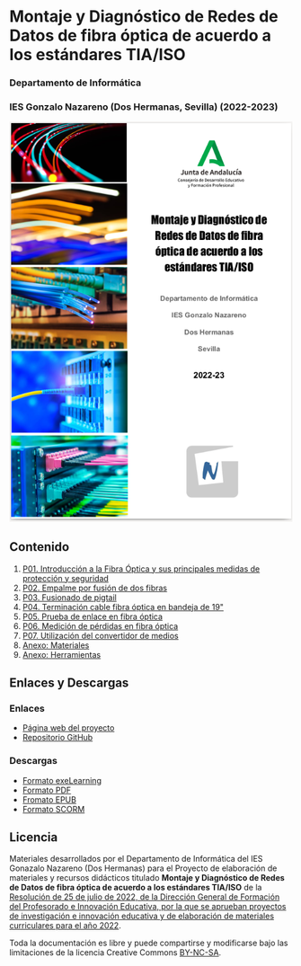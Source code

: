 # Montaje y Diagnóstico de Redes de Datos de fibra óptica de acuerdo a los estándares TIA/ISO
### Departamento de Informática 
### IES Gonzalo Nazareno (Dos Hermanas, Sevilla) (2022-2023)

![intro](img/intro.png)

## Contenido

1. [P01. Introducción a la Fibra Óptica y sus principales medidas de protección y seguridad](contenido/P01/README.md)
2. [P02. Empalme por fusión de dos fibras](contenido/P02/README.md)
3. [P03. Fusionado de pigtail](contenido/P03/README.md)
4. [P04. Terminación cable fibra óptica en bandeja de 19"](contenido/P04/README.md)
5. [P05. Prueba de enlace en fibra óptica](contenido/P05/README.md)
6. [P06. Medición de pérdidas en fibra óptica](contenido/P06/README.md)
7. [P07. Utilización del convertidor de medios](contenido/P07/README.md)
8. [Anexo: Materiales](contenido/materiales.md)
9. [Anexo: Herramientas](contenido/herramientas.md)

## Enlaces y Descargas

### Enlaces

* [Página web del proyecto](https://fibra.gonzalonazareno.org)
* [Repositorio GitHub](https://github.com/iesgn/proyecto_fibra_2023)

### Descargas

* [Formato exeLearning](https://github.com/iesgn/proyecto_fibra_2023/raw/main/descargas/proyecto_fibra_optica_iesgn2023.elp)
* [Formato PDF](https://github.com/iesgn/proyecto_fibra_2023/raw/main/descargas/proyecto_fibra_optica_iesgn2023.pdf)
* [Fromato EPUB](https://github.com/iesgn/proyecto_fibra_2023/raw/main/descargas/proyecto_fibra_optica_iesgn2023.epub)
* [Formato SCORM](https://github.com/iesgn/proyecto_fibra_2023/raw/main/descargas/proyecto_fibra_optica_iesgn2023.zip)


## Licencia

Materiales desarrollados por el Departamento de Informática del IES Gonazalo Nazareno (Dos Hermanas) para el Proyecto de elaboración de materiales y recursos didácticos titulado **Montaje y Diagnóstico de Redes de Datos de fibra óptica de acuerdo a los estándares TIA/ISO** de la [Resolución de 25 de julio de 2022, de la Dirección General de Formación del Profesorado e Innovación Educativa, por la que se aprueban proyectos de investigación e innovación educativa y de elaboración de materiales curriculares para el año 2022](https://www.juntadeandalucia.es/educacion/portals/web/ced/novedades/-/novedades/detalle/ep332ikUb0dM/resolucion-por-la-que-se-aprueban-proyectos-de-investigacion-e-innovacion-educativa-y-de-elaboracion-de-materiales).

Toda la documentación es libre y puede compartirse y modificarse bajo las limitaciones de la licencia Creative Commons [BY-NC-SA](LICENSE).